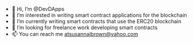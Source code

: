 - 👋 Hi, I’m @DevDApps
- 👀 I’m interested in writing smart contract applications for the blockchain
- 🌱 I’m currently writing smart contracts that use the ERC20 blockchain
- 💞️ I’m looking for freelance work developing smart contracts
- 📫 You can reach me atsusannajbrown@yahoo.com

<!---
DevDApps/DevDApps is a ✨ special ✨ repository because its `README.md` (this file) appears on your GitHub profile.
You can click the Preview link to take a look at your changes.
--->

